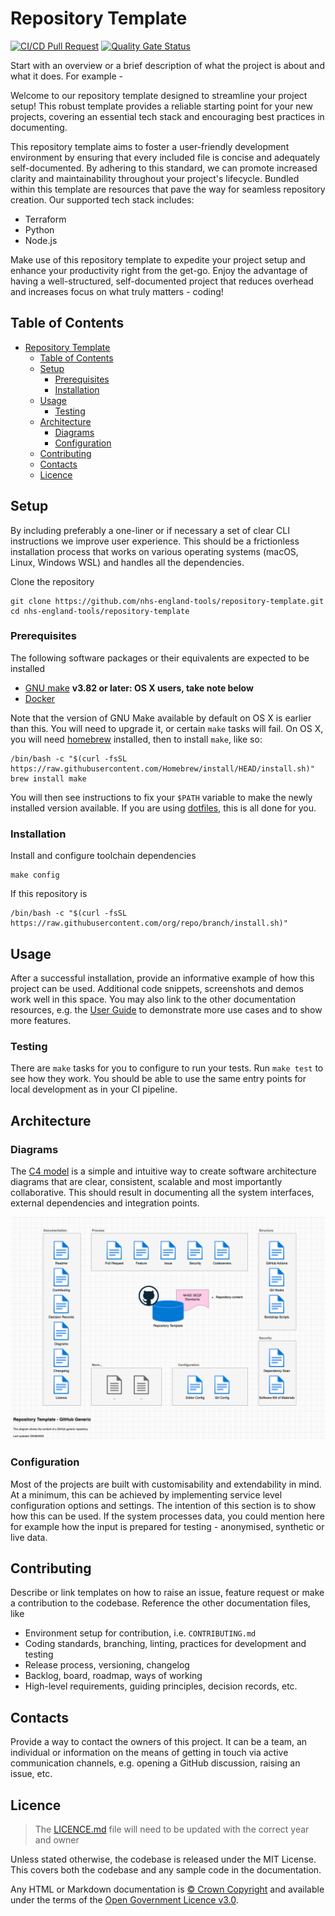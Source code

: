 # Repository Template

[![CI/CD Pull Request](https://github.com/nhs-england-tools/repository-template/actions/workflows/cicd-1-pull-request.yaml/badge.svg)](https://github.com/nhs-england-tools/repository-template/actions/workflows/cicd-1-pull-request.yaml)
[![Quality Gate Status](https://sonarcloud.io/api/project_badges/measure?project=repository-template&metric=alert_status)](https://sonarcloud.io/summary/new_code?id=repository-template)

Start with an overview or a brief description of what the project is about and what it does. For example -

Welcome to our repository template designed to streamline your project setup! This robust template provides a reliable starting point for your new projects, covering an essential tech stack and encouraging best practices in documenting.

This repository template aims to foster a user-friendly development environment by ensuring that every included file is concise and adequately self-documented. By adhering to this standard, we can promote increased clarity and maintainability throughout your project's lifecycle. Bundled within this template are resources that pave the way for seamless repository creation. Our supported tech stack includes:

- Terraform
- Python
- Node.js

Make use of this repository template to expedite your project setup and enhance your productivity right from the get-go. Enjoy the advantage of having a well-structured, self-documented project that reduces overhead and increases focus on what truly matters - coding!

## Table of Contents

- [Repository Template](#repository-template)
  - [Table of Contents](#table-of-contents)
  - [Setup](#setup)
    - [Prerequisites](#prerequisites)
    - [Installation](#installation)
  - [Usage](#usage)
    - [Testing](#testing)
  - [Architecture](#architecture)
    - [Diagrams](#diagrams)
    - [Configuration](#configuration)
  - [Contributing](#contributing)
  - [Contacts](#contacts)
  - [Licence](#licence)

## Setup

By including preferably a one-liner or if necessary a set of clear CLI instructions we improve user experience. This should be a frictionless installation process that works on various operating systems (macOS, Linux, Windows WSL) and handles all the dependencies.

Clone the repository

```shell
git clone https://github.com/nhs-england-tools/repository-template.git
cd nhs-england-tools/repository-template
```

### Prerequisites

The following software packages or their equivalents are expected to be installed

- [GNU make](https://www.gnu.org/software/make/) **v3.82 or later: OS X users, take note below**
- [Docker](https://www.docker.com/)

Note that the version of GNU Make available by default on OS X is earlier than this.  You will need to upgrade it, or certain `make` tasks will fail.  On OS X, you will need [homebrew](https://brew.sh/) installed, then to install `make`, like so:

```shell
/bin/bash -c "$(curl -fsSL https://raw.githubusercontent.com/Homebrew/install/HEAD/install.sh)"
brew install make
```

You will then see instructions to fix your `$PATH` variable to make the newly installed version available.
If you are using [dotfiles](https://github.com/nhs-england-tools/dotfiles), this is all done for you.

### Installation

Install and configure toolchain dependencies

```shell
make config
```

If this repository is

```shell
/bin/bash -c "$(curl -fsSL https://raw.githubusercontent.com/org/repo/branch/install.sh)"
```

## Usage

After a successful installation, provide an informative example of how this project can be used. Additional code snippets, screenshots and demos work well in this space. You may also link to the other documentation resources, e.g. the [User Guide](./docs/user-guide.md) to demonstrate more use cases and to show more features.

### Testing

There are `make` tasks for you to configure to run your tests.  Run `make test` to see how they work.  You should be able to use the same entry points for local development as in your CI pipeline.

## Architecture

### Diagrams

The [C4 model](https://c4model.com/) is a simple and intuitive way to create software architecture diagrams that are clear, consistent, scalable and most importantly collaborative. This should result in documenting all the system interfaces, external dependencies and integration points.

![Repository Template](./docs/diagrams/Repository_Template_GitHub_Generic.png)

### Configuration

Most of the projects are built with customisability and extendability in mind. At a minimum, this can be achieved by implementing service level configuration options and settings. The intention of this section is to show how this can be used. If the system processes data, you could mention here for example how the input is prepared for testing - anonymised, synthetic or live data.

## Contributing

Describe or link templates on how to raise an issue, feature request or make a contribution to the codebase. Reference the other documentation files, like

- Environment setup for contribution, i.e. `CONTRIBUTING.md`
- Coding standards, branching, linting, practices for development and testing
- Release process, versioning, changelog
- Backlog, board, roadmap, ways of working
- High-level requirements, guiding principles, decision records, etc.

## Contacts

Provide a way to contact the owners of this project. It can be a team, an individual or information on the means of getting in touch via active communication channels, e.g. opening a GitHub discussion, raising an issue, etc.

## Licence

> The [LICENCE.md](./LICENCE.md) file will need to be updated with the correct year and owner

Unless stated otherwise, the codebase is released under the MIT License. This covers both the codebase and any sample code in the documentation.

Any HTML or Markdown documentation is [© Crown Copyright](https://www.nationalarchives.gov.uk/information-management/re-using-public-sector-information/uk-government-licensing-framework/crown-copyright/) and available under the terms of the [Open Government Licence v3.0](https://www.nationalarchives.gov.uk/doc/open-government-licence/version/3/).

